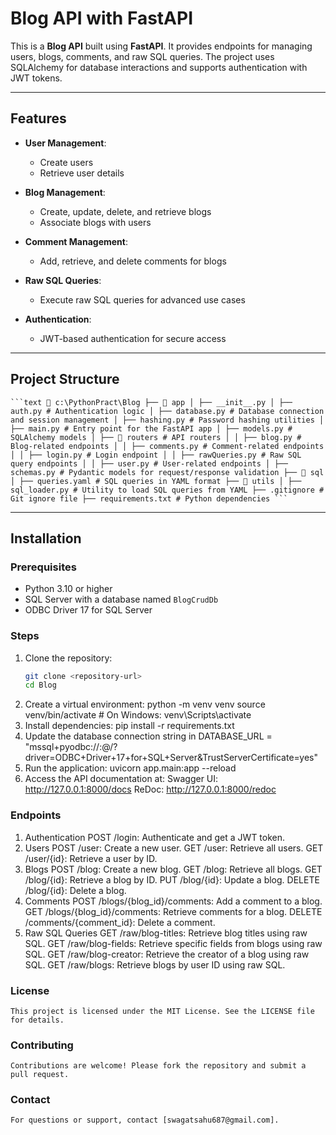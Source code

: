 # Blog API with FastAPI

This is a **Blog API** built using **FastAPI**. It provides endpoints for managing users, blogs, comments, and raw SQL queries. The project uses SQLAlchemy for database interactions and supports authentication with JWT tokens.

---

## Features

- **User Management**:

  - Create users
  - Retrieve user details

- **Blog Management**:

  - Create, update, delete, and retrieve blogs
  - Associate blogs with users

- **Comment Management**:

  - Add, retrieve, and delete comments for blogs

- **Raw SQL Queries**:

  - Execute raw SQL queries for advanced use cases

- **Authentication**:
  - JWT-based authentication for secure access

---

## Project Structure

<pre><code>```text 📁 c:\PythonPract\Blog ├── 📁 app │ ├── __init__.py │ ├── auth.py # Authentication logic │ ├── database.py # Database connection and session management │ ├── hashing.py # Password hashing utilities │ ├── main.py # Entry point for the FastAPI app │ ├── models.py # SQLAlchemy models │ ├── 📁 routers # API routers │ │ ├── blog.py # Blog-related endpoints │ │ ├── comments.py # Comment-related endpoints │ │ ├── login.py # Login endpoint │ │ ├── rawQueries.py # Raw SQL query endpoints │ │ ├── user.py # User-related endpoints │ ├── schemas.py # Pydantic models for request/response validation ├── 📁 sql │ ├── queries.yaml # SQL queries in YAML format ├── 📁 utils │ ├── sql_loader.py # Utility to load SQL queries from YAML ├── .gitignore # Git ignore file ├── requirements.txt # Python dependencies ``` </code></pre>

---

## Installation

### Prerequisites

- Python 3.10 or higher
- SQL Server with a database named `BlogCrudDb`
- ODBC Driver 17 for SQL Server

### Steps

1. Clone the repository:
   ```bash
   git clone <repository-url>
   cd Blog
   ```
2. Create a virtual environment:
   python -m venv venv
   source venv/bin/activate # On Windows: venv\Scripts\activate
3. Install dependencies:
   pip install -r requirements.txt
4. Update the database connection string in
   DATABASE_URL = "mssql+pyodbc://<username>:<password>@<server>/<database>?driver=ODBC+Driver+17+for+SQL+Server&TrustServerCertificate=yes"
5. Run the application:
   uvicorn app.main:app --reload
6. Access the API documentation at:
   Swagger UI: http://127.0.0.1:8000/docs
   ReDoc: http://127.0.0.1:8000/redoc

### Endpoints

1. Authentication
   POST /login: Authenticate and get a JWT token.
2. Users
   POST /user: Create a new user.
   GET /user: Retrieve all users.
   GET /user/{id}: Retrieve a user by ID.
3. Blogs
   POST /blog: Create a new blog.
   GET /blog: Retrieve all blogs.
   GET /blog/{id}: Retrieve a blog by ID.
   PUT /blog/{id}: Update a blog.
   DELETE /blog/{id}: Delete a blog.
4. Comments
   POST /blogs/{blog_id}/comments: Add a comment to a blog.
   GET /blogs/{blog_id}/comments: Retrieve comments for a blog.
   DELETE /comments/{comment_id}: Delete a comment.
5. Raw SQL Queries
   GET /raw/blog-titles: Retrieve blog titles using raw SQL.
   GET /raw/blog-fields: Retrieve specific fields from blogs using raw SQL.
   GET /raw/blog-creator: Retrieve the creator of a blog using raw SQL.
   GET /raw/blogs: Retrieve blogs by user ID using raw SQL.

### License

    This project is licensed under the MIT License. See the LICENSE file for details.

### Contributing

    Contributions are welcome! Please fork the repository and submit a pull request.

### Contact

    For questions or support, contact [swagatsahu687@gmail.com].
